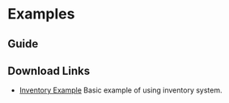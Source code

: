# Examples

## Guide

## Download Links

- [Inventory Example](/inventory-example.html?raw=true) Basic example of using inventory system.
